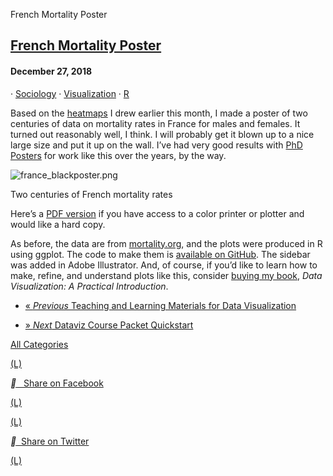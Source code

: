 French Mortality Poster

## [French Mortality Poster](https://kieranhealy.org/)

#### December 27, 2018

· [Sociology](https://kieranhealy.org/categories/sociology) · [Visualization](https://kieranhealy.org/categories/visualization) · [R](https://kieranhealy.org/categories/r)

Based on the [heatmaps](https://kieranhealy.org/blog/archives/2018/12/04/heatmaps-of-mortality-rates/) I drew earlier this month, I made a poster of two centuries of data on mortality rates in France for males and females. It turned out reasonably well, I think. I will probably get it blown up to a nice large size and put it up on the wall. I’ve had very good results with [PhD Posters](https://phdposters.com/) for work like this over the years, by the way.

 ![france_blackposter.png](../_resources/6998373ff62629dff295518f5b65a452.png)

Two centuries of French mortality rates

Here’s a [PDF version](http://kieranhealy.org/files/misc/france_blackposter.pdf) if you have access to a color printer or plotter and would like a hard copy.

As before, the data are from [mortality.org](http://mortality.org/), and the plots were produced in R using ggplot. The code to make them is [available on GitHub](https://github.com/kjhealy/lexis_surface). The sidebar was added in Adobe Illustrator. And, of course, if you’d like to learn how to make, refine, and understand plots like this, consider [buying my book](https://amzn.to/2vfAixM), *Data Visualization: A Practical Introduction*.

- [« *Previous* Teaching and Learning Materials for Data Visualization](https://kieranhealy.org/blog/archives/2018/12/12/teaching-and-learning-materials-for-data-visualization/)

- [» *Next* Dataviz Course Packet Quickstart](https://kieranhealy.org/blog/archives/2019/01/02/dataviz-course-packet-quickstart/)

 [All Categories](https://kieranhealy.org/categories/)

[(L)](https://facebook.com/sharer/sharer.php?u=https%3a%2f%2fkieranhealy.org%2fblog%2farchives%2f2018%2f12%2f27%2ffrench-mortality-poster%2f)

[**   Share on Facebook](https://facebook.com/sharer/sharer.php?u=https%3a%2f%2fkieranhealy.org%2fblog%2farchives%2f2018%2f12%2f27%2ffrench-mortality-poster%2f)

[(L)](https://facebook.com/sharer/sharer.php?u=https%3a%2f%2fkieranhealy.org%2fblog%2farchives%2f2018%2f12%2f27%2ffrench-mortality-poster%2f)

[(L)](https://twitter.com/intent/tweet/?text=French%20Mortality%20Poster;url=%20https%3a%2f%2fkieranhealy.org%2fblog%2farchives%2f2018%2f12%2f27%2ffrench-mortality-poster%2f)

[**  Share on Twitter](https://twitter.com/intent/tweet/?text=French%20Mortality%20Poster;url=%20https%3a%2f%2fkieranhealy.org%2fblog%2farchives%2f2018%2f12%2f27%2ffrench-mortality-poster%2f)

[(L)](https://twitter.com/intent/tweet/?text=French%20Mortality%20Poster;url=%20https%3a%2f%2fkieranhealy.org%2fblog%2farchives%2f2018%2f12%2f27%2ffrench-mortality-poster%2f)